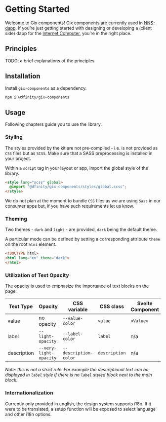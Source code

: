 # Getting Started

Welcome to Gix components! Gix components are currently used in [NNS-dapp](https://nns.ic0.app/). If you’re just getting started with designing or developing a (client side) dapp for the [Internet Computer](https://internetcomputer.org/), you’re in the right place.

## Principles

TODO: a brief explanations of the principles

## Installation

Install `gix-components` as a dependency.

```bash
npm i @dfinity/gix-components
```

## Usage

Following chapters guide you to use the library.

### Styling

The styles provided by the kit are not pre-compiled - i.e. is not provided as `CSS` files but as `SCSS`. Make sure that a SASS preprocessing is installed in your project.

Within a `script` tag in your layout or app, import the global style of the library.

```html
<style lang="scss" global>
  @import "@dfinity/gix-components/styles/global.scss";
</style>
```

We do not plan at the moment to bundle `CSS` files as we are using `Sass` in our consumer apps but, if you have such requirements let us know.

### Theming

Two themes - `dark` and `light` - are provided, `dark` being the default theme.

A particular mode can be defined by setting a corresponding attribute `theme` on the root `html` element.

```html
<!DOCTYPE html>
<html lang="en" theme="dark">
</html>
```

### Utilization of Text Opacity

The opacity is used to emphasize the importance of text blocks on the page:

| Text Type   | Opacity                | CSS variable          | CSS class     | Svelte Component |
| ----------- | ---------------------- | --------------------- | ------------- | ---------------- |
| value       | no opacity             | `--value-color`       | `value`       | `<Value>`        |
| label       | `--light-opacity`      | `--label-color`       | `label`       | n/a              |
| description | `--very-light-opacity` | `--description-color` | `description` | n/a              |

_Note: this is not a strict rule. For example the descriptional text can be displayed in `label` style if there is no `label` styled block next to the main block._

### Internationalization

Currently only provided in english, the design system supports i18n. If it were to be translated, a setup function will be exposed to select language and other i18n options.
